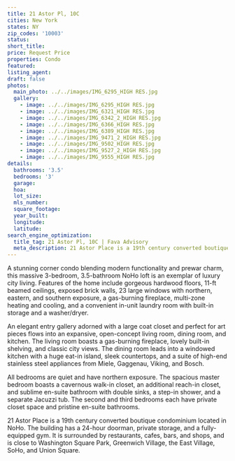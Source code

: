 ```yaml
---
title: 21 Astor Pl, 10C
cities: New York
states: NY
zip_codes: '10003'
status:
short_title:
price: Request Price
properties: Condo
featured:
listing_agent:
draft: false
photos:
  main_photo: ../../images/IMG_6295_HIGH RES.jpg
  gallery:
    - image: ../../images/IMG_6295_HIGH RES.jpg
    - image: ../../images/IMG_6321_HIGH RES.jpg
    - image: ../../images/IMG_6342_2_HIGH RES.jpg
    - image: ../../images/IMG_6366_HIGH RES.jpg
    - image: ../../images/IMG_6389_HIGH RES.jpg
    - image: ../../images/IMG_9471_2_HIGH RES.jpg
    - image: ../../images/IMG_9502_HIGH RES.jpg
    - image: ../../images/IMG_9527_2_HIGH RES.jpg
    - image: ../../images/IMG_9555_HIGH RES.jpg
details:
  bathrooms: '3.5'
  bedrooms: '3'
  garage:
  hoa:
  lot_size:
  mls_number:
  square_footage:
  year_built:
  longitude:
  latitude:
search_engine_optimization:
  title_tag: 21 Astor Pl, 10C | Fava Advisory
  meta_description: 21 Astor Place is a 19th century converted boutique condominium located in NoHo. The building has a 24-hour doorman, private storage, and a fully- equipped gym.
---
```

A stunning corner condo blending modern functionality and prewar charm, this massive 3-bedroom, 3.5-bathroom NoHo loft is an exemplar of luxury city living. Features of the home include gorgeous hardwood floors, 11-ft beamed ceilings, exposed brick walls, 23 large windows with northern, eastern, and southern exposure, a gas-burning fireplace, multi-zone heating and cooling, and a convenient in-unit laundry room with built-in storage and a washer/dryer.

An elegant entry gallery adorned with a large coat closet and perfect for art pieces flows into an expansive, open-concept living room, dining room, and kitchen. The living room boasts a gas-burning fireplace, lovely built-in shelving, and classic city views. The dining room leads into a windowed kitchen with a huge eat-in island, sleek countertops, and a suite of high-end stainless steel appliances from Miele, Gaggenau, Viking, and Bosch.

All bedrooms are quiet and have northern exposure. The spacious master bedroom boasts a cavernous walk-in closet, an additional reach-in closet, and sublime en-suite bathroom with double sinks, a step-in shower, and a separate Jacuzzi tub. The second and third bedrooms each have private closet space and pristine en-suite bathrooms.
 
21 Astor Place is a 19th century converted boutique condominium located in NoHo. The building has a 24-hour doorman, private storage, and a fully- equipped gym. It is surrounded by restaurants, cafes, bars, and shops, and is close to Washington Square Park, Greenwich Village, the East Village, SoHo, and Union Square.